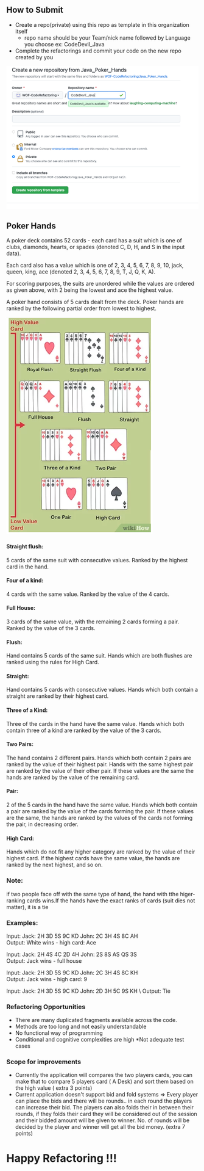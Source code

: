 ## How to Submit
* Create a repo(private) using this repo as template in this organization itself
  * repo name should be your Team/nick name followed by Language you choose ex: CodeDevil_Java
* Complete the refactorings and commit your code on the new repo created by you

![img_1.png](img_1.png)
## Poker Hands

A poker deck contains 52 cards - each card has a suit which is one of clubs, diamonds, hearts, or spades (denoted C, D, H, and S in the input data).

Each card also has a value which is one of 2, 3, 4, 5, 6, 7, 8, 9, 10, jack, queen, king, ace (denoted 2, 3, 4, 5, 6, 7, 8, 9, T, J, Q, K, A).

For scoring purposes, the suits are unordered while the values are ordered as given above, with 2 being the lowest and ace the highest value.

A poker hand consists of 5 cards dealt from the deck. Poker hands are ranked by the following partial order from lowest to highest.

![img.png](img.png)

#### Straight flush:
5 cards of the same suit with consecutive values. Ranked by the highest card in the hand.

#### Four of a kind:
4 cards with the same value. Ranked by the value of the 4 cards.

#### Full House:
3 cards of the same value, with the remaining 2 cards forming a pair. Ranked by the value of the 3 cards.

#### Flush:
Hand contains 5 cards of the same suit. Hands which are both flushes are ranked using the rules for High Card.

#### Straight:
Hand contains 5 cards with consecutive values. Hands which both contain a straight are ranked by their highest card.

#### Three of a Kind:
Three of the cards in the hand have the same value. Hands which both contain three of a kind are ranked by the value of the 3 cards.

#### Two Pairs:
The hand contains 2 different pairs. Hands which both contain 2 pairs are ranked by the value of their highest pair. Hands with the same highest pair are ranked by the value of their other pair. If these values are the same the hands are ranked by the value of the remaining card.

#### Pair:
2 of the 5 cards in the hand have the same value. Hands which both contain a pair are ranked by the value of the cards forming the pair. If these values are the same, the hands are ranked by the values of the cards not forming the pair, in decreasing order.

#### High Card:
Hands which do not fit any higher category are ranked by the value of their highest card. If the highest cards have the same value, the hands are ranked by the next highest, and so on.


### Note:
if two people face off with the same type of hand, the hand with tthe higer-ranking cards wins.If the hands have the exact ranks of cards (suit dies not matter), it is a tie


### Examples:

Input: Jack: 2H 3D 5S 9C KD John: 2C 3H 4S 8C AH \
Output: White wins - high card: Ace

Input: Jack: 2H 4S 4C 2D 4H John: 2S 8S AS QS 3S \
Output: Jack wins - full house

Input: Jack: 2H 3D 5S 9C KD John: 2C 3H 4S 8C KH \
Output: Jack wins - high card: 9

Input: Jack: 2H 3D 5S 9C KD John: 2D 3H 5C 9S KH \ 
Output: Tie


### Refactoring Opportunities
* There are many duplicated fragments available across the code. 
* Methods are too long and not easily understandable
* No functional way of programming
* Conditional and cognitive complexities are high
*Not adequate test cases

### Scope for improvements
* Currently the application will compares the two players cards, you can make that to compare 5 players card ( A Desk) and sort them based on the high value ( extra 3 points)
* Current application doesn't support bid and fold systems => Every player can place the bids and there will be rounds.. in each round the players can increase their bid. The players can also folds their in between their rounds, if they folds their card they will be considered out of the session and their bidded amount will be given to winner. No. of rounds will be decided by the player and winner will get all the bid money. (extra 7 points)

# Happy Refactoring !!!
